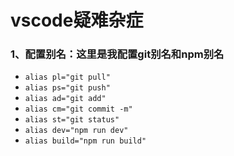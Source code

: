 # vscode疑难杂症

### 1、配置别名：这里是我配置git别名和npm别名
+ `alias pl="git pull"`
+ `alias ps="git push"`
+ `alias ad="git add"`
+ `alias cm="git commit -m"`
+ `alias st="git status"`
+ `alias dev="npm run dev"`
+ `alias build="npm run build"`
